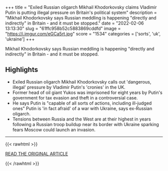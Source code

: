 +++
title = "Exiled Russian oligarch Mikhail Khodorkovsky claims Vladimir Putin is putting illegal pressure on Britain's political system"
description = "Mikhail Khodorkovsky says Russian meddling is happening \"directly and indirectly\" in Britain - and it must be stopped."
date = "2022-02-06 13:13:30"
slug = "61ffc958b52c5883869cddfd"
image = "https://i.imgur.com/eGCa5rt.jpg"
score = "1534"
categories = ['sorts', 'uk', 'ukraine']
+++

Mikhail Khodorkovsky says Russian meddling is happening \"directly and indirectly\" in Britain - and it must be stopped.

## Highlights

- Exiled Russian oligarch Mikhail Khodorkovsky calls out 'dangerous, illegal' pressure by Vladimir Putin's 'cronies' in the UK.
- Former head of oil giant Yukos was imprisoned for eight years by Putin's government for tax evasion and theft in a controversial case.
- He says Putin is "capable of all sorts of actions, including ill-judged ones" Putin is 'in fact afraid' of a war with Ukraine, says ex-Russian oligarch.
- Tensions between Russia and the West are at their highest in years following a Russian troop buildup near its border with Ukraine sparking fears Moscow could launch an invasion.

---

{{< rawhtml >}}
  <p class="article-category">
    <a target="_blank" href="https://news.sky.com/story/exiled-russian-oligarch-mikhail-khodorkovsky-claims-vladimir-putin-is-putting-illegal-pressure-on-britains-political-system-12532783">READ THE ORIGINAL ARTICLE</a>
  </p>
{{< /rawhtml >}}
